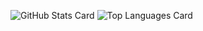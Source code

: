 
![GitHub Stats Card](https://github-readme-stats.vercel.app/api?username=yoshikaz1228&count_private=true&theme=dracula)
![Top Languages Card](https://github-readme-stats.vercel.app/api/top-langs/?username=yoshikaz1228&theme=dracula)

<!--
**yoshikaz1228/yoshikaz1228** is a ✨ _special_ ✨ repository because its `README.md` (this file) appears on your GitHub profile.

Here are some ideas to get you started:

- 🔭 I’m currently working on ...
- 🌱 I’m currently learning ...
- 👯 I’m looking to collaborate on ...
- 🤔 I’m looking for help with ...
- 💬 Ask me about ...
- 📫 How to reach me: ...
- 😄 Pronouns: ...
- ⚡ Fun fact: ...
-->
